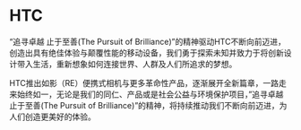 # HTC

“追寻卓越 止于至善(The Pursuit of Brilliance)”的精神驱动HTC不断向前迈进，创造出具有绝佳体验与颠覆性能的移动设备，我们勇于探索未知并致力于将创新设计带入生活，重新想象如何连接世界、人群及人们所追求的梦想。

HTC推出如影（RE）便携式相机与更多革命性产品，逐渐展开全新篇章，一路走来始终如一，无论是我们的同仁、产品或是社会公益与环境保护项目，”追寻卓越 止于至善(The Pursuit of Brilliance)”的精神，将持续推动我们不断向前迈进，为人们创造更美好的体验。
